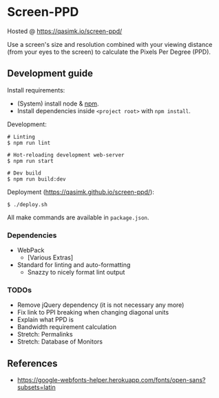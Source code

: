 # Screen-PPD

Hosted @ <https://qasimk.io/screen-ppd/>

Use a screen's size and resolution combined with your viewing distance (from your eyes to the screen) to calculate the Pixels Per Degree (PPD).


## Development guide

Install requirements:

- (System) install node & [npm](https://www.npmjs.com/).
- Install dependencies inside `<project root>` with `npm install`.

Development:

    # Linting
    $ npm run lint

    # Hot-reloading development web-server
    $ npm run start

    # Dev build
    $ npm run build:dev

Deployment (<https://qasimk.github.io/screen-ppd/>):

    $ ./deploy.sh

All make commands are available in `package.json`.


### Dependencies

* WebPack
    * [Various Extras]
* Standard for linting and auto-formatting
    * Snazzy to nicely format lint output


### TODOs

* Remove jQuery dependency (it is not necessary any more)
* Fix link to PPI breaking when changing diagonal units
* Explain what PPD is
* Bandwidth requirement calculation
* Stretch: Permalinks
* Stretch: Database of Monitors


## References

- <https://google-webfonts-helper.herokuapp.com/fonts/open-sans?subsets=latin>
